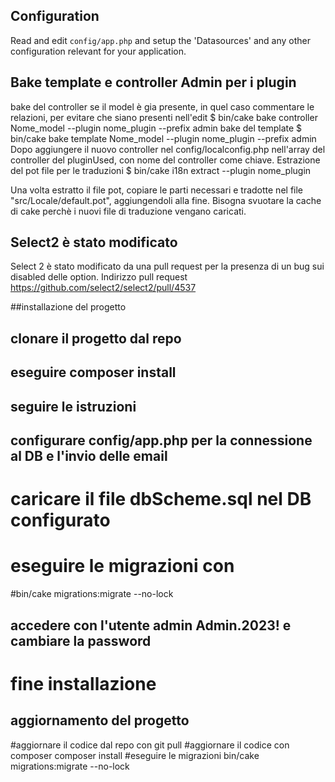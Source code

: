 



## Configuration

Read and edit `config/app.php` and setup the 'Datasources' and any other
configuration relevant for your application.

## Bake template e controller Admin per i plugin
bake del controller se il model è gia presente, in quel caso commentare le relazioni,
per evitare che siano presenti nell'edit
$ bin/cake bake controller Nome_model --plugin nome_plugin --prefix admin
bake del template
$ bin/cake bake template Nome_model --plugin nome_plugin --prefix admin
Dopo aggiungere il nuovo controller nel config/localconfig.php nell'array del controller del
pluginUsed, con nome del controller come chiave.
Estrazione del pot file per le traduzioni
$ bin/cake i18n extract --plugin nome_plugin

Una volta estratto il file pot, copiare le parti necessari e tradotte nel file
"src/Locale/default.pot", aggiungendoli alla fine.
Bisogna svuotare la cache di cake perchè i nuovi file di traduzione vengano caricati.

## Select2 è stato modificato
Select 2  è stato modificato da una pull request per la presenza di un bug sui disabled
delle option. Indirizzo pull request https://github.com/select2/select2/pull/4537 

##installazione del progetto
## clonare il progetto dal repo
## eseguire composer install
## seguire le istruzioni
## configurare config/app.php per la connessione al DB e l'invio delle email
# caricare il file dbScheme.sql nel DB configurato
# eseguire le migrazioni con 
#bin/cake migrations:migrate --no-lock
## accedere con l'utente admin Admin.2023! e cambiare la password
# fine installazione

## aggiornamento del progetto
#aggiornare il codice dal repo con
git pull
#aggiornare il codice con composer
composer install
#eseguire le migrazioni
bin/cake migrations:migrate --no-lock